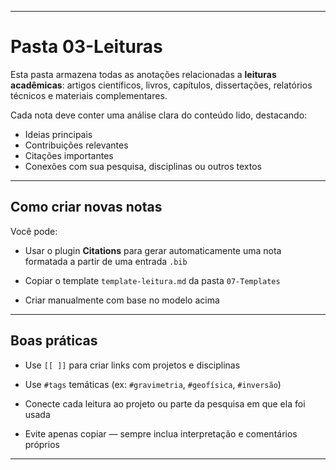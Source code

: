 

---


# Pasta 03-Leituras

Esta pasta armazena todas as anotações relacionadas a **leituras acadêmicas**: artigos científicos, livros, capítulos, dissertações, relatórios técnicos e materiais complementares.

Cada nota deve conter uma análise clara do conteúdo lido, destacando:
- Ideias principais
- Contribuições relevantes
- Citações importantes
- Conexões com sua pesquisa, disciplinas ou outros textos

---

##  Como criar novas notas

Você pode:

- Usar o plugin **Citations** para gerar automaticamente uma nota formatada a partir de uma entrada `.bib`
    
- Copiar o template `template-leitura.md` da pasta `07-Templates`
    
- Criar manualmente com base no modelo acima
    

---

##  Boas práticas

- Use `[[ ]]` para criar links com projetos e disciplinas
    
- Use `#tags` temáticas (ex: `#gravimetria`, `#geofísica`, `#inversão`)
    
- Conecte cada leitura ao projeto ou parte da pesquisa em que ela foi usada
    
- Evite apenas copiar — sempre inclua interpretação e comentários próprios
    



---


